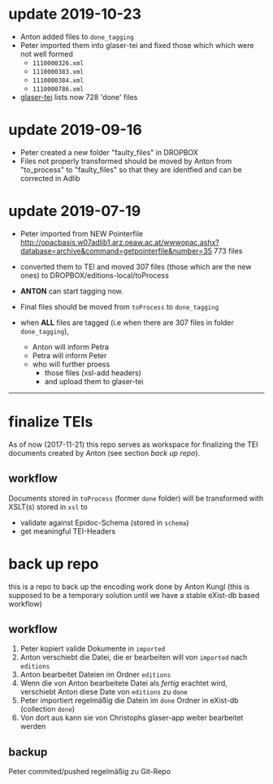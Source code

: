 # update 2019-10-23

* Anton added files to `done_tagging`
* Peter imported them into glaser-tei and fixed  those which which were not well formed
  * `1110000326.xml`
  * `1110000383.xml`
  * `1110000384.xml`
  * `1110000786.xml`
* [glaser-tei](https://glaser-tei.acdh.oeaw.ac.at/exist/restxq/glaser-tei/api/collections/done) lists now 728 'done' files

# update 2019-09-16

* Peter created a new folder "faulty_files" in DROPBOX
* Files not properly transformed should be moved by Anton from "to_process" to "faulty_files" so that they are identfied and can be corrected in Adlib

# update 2019-07-19

* Peter imported from NEW Pointerfile http://opacbasis.w07adlib1.arz.oeaw.ac.at/wwwopac.ashx?database=archive&command=getpointerfile&number=35 773 files
* converted them to TEI and moved 307 files (those which are the new ones) to DROPBOX/editions-local/toProcess

* **ANTON** can start tagging now.
* Final files should be moved from `toProcess` to `done_tagging`
* when **ALL** files are tagged (i.e when there are 307 files in folder `done_tagging`),
  * Anton will inform Petra
  * Petra will inform Peter
  * who will further proess
    * those files (xsl-add headers)
    * and upload them to glaser-tei


-------------------------------------------------

# finalize TEIs

As of now (2017-11-21) this repo serves as workspace for finalizing the TEI documents created by Anton (see section *back up repo*).

## workflow

Documents stored in `toProcess` (former `done` folder) will be transformed with XSLT(s) stored in `xsl` to

* validate against Epidoc-Schema (stored in `schema`)
* get meaningful TEI-Headers



# back up repo

this is a repo to back up the encoding work done by Anton Kungl (this is supposed to be a temporary solution until we have a stable eXist-db based workflow)

## workflow

1. Peter kopiert valide Dokumente in `imported`
2. Anton verschiebt die Datei, die er bearbeiten will von `imported` nach `editions`
3. Anton bearbeitet Dateien im Ordner `editions`
4. Wenn die von Anton bearbeitete Datei als *fertig* erachtet wird, verschiebt Anton diese Date von `editions` zu `done`
5. Peter importiert regelmäßig die Datein im `done` Ordner in eXist-db (collection `done`)
6. Von dort aus kann sie von Christophs glaser-app weiter bearbeitet werden

## backup

Peter commited/pushed regelmäßig zu Git-Repo

